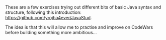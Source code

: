 These are a few exercises trying out different bits of basic Java syntax and structure, following this introduction: https://github.com/yrojha4ever/JavaStud.

The idea is that this will allow me to practise and improve on CodeWars before building something more ambitious...

